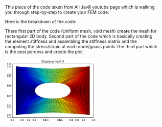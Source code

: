 This piece of the code taken from Ali Javili youtube page which is  walking you through step-by-step to create your FEM code:

Here is the breakdown of the code:

There first part of the code (Uniform mesh, void mesh) create the mesh for rectangular 2D body. 
Second part of the code which is basically creating the element stiffness and assembling the stiffness matrix and the computing the stress/strain at each node/gauss points
The third part which is the post porcess and create the plot


<img src="displacement_x.png" alt="Image description" width="300">


